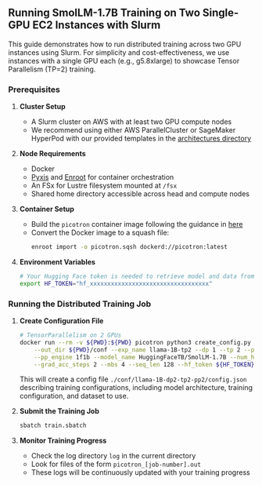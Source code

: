 ## Running SmolLM-1.7B Training on Two Single-GPU EC2 Instances with Slurm

This guide demonstrates how to run distributed training across two GPU instances using Slurm. For simplicity and cost-effectiveness, we use instances with a single GPU each (e.g., g5.8xlarge) to showcase Tensor Parallelism (TP=2) training.

### Prerequisites

1. **Cluster Setup**
   - A Slurm cluster on AWS with at least two GPU compute nodes
   - We recommend using either AWS ParallelCluster or SageMaker HyperPod with our provided templates in the [architectures directory](../../../1.architectures)

2. **Node Requirements**
   - Docker
   - [Pyxis](https://github.com/NVIDIA/pyxis) and [Enroot](https://github.com/NVIDIA/enroot) for container orchestration
   - An FSx for Lustre filesystem mounted at `/fsx`
   - Shared home directory accessible across head and compute nodes

3. **Container Setup**
   - Build the `picotron` container image following the guidance in [here](..)
   - Convert the Docker image to a squash file:
     ```bash
     enroot import -o picotron.sqsh dockerd://picotron:latest
     ```

4. **Environment Variables**
   ```bash
   # Your Hugging Face token is needed to retrieve model and data from HF Hub
   export HF_TOKEN="hf_xxxxxxxxxxxxxxxxxxxxxxxxxxxxxxxxxx"
   ```

### Running the Distributed Training Job

1. **Create Configuration File**
   ```bash
   # TensorParallelism on 2 GPUs
   docker run --rm -v ${PWD}:${PWD} picotron python3 create_config.py \
       --out_dir ${PWD}/conf --exp_name llama-1B-tp2 --dp 1 --tp 2 --pp 1  \
       --pp_engine 1f1b --model_name HuggingFaceTB/SmolLM-1.7B --num_hidden_layers 5 \
       --grad_acc_steps 2 --mbs 4 --seq_len 128 --hf_token ${HF_TOKEN}
   ```
   This will create a config file `./conf/llama-1B-dp2-tp2-pp2/config.json` describing training configurations, including model architecture, training configuration, and dataset to use.

2. **Submit the Training Job**
   ```bash
   sbatch train.sbatch
   ```

3. **Monitor Training Progress**
   - Check the log directory `log` in the current directory
   - Look for files of the form `picotron_[job-number].out`
   - These logs will be continuously updated with your training progress

